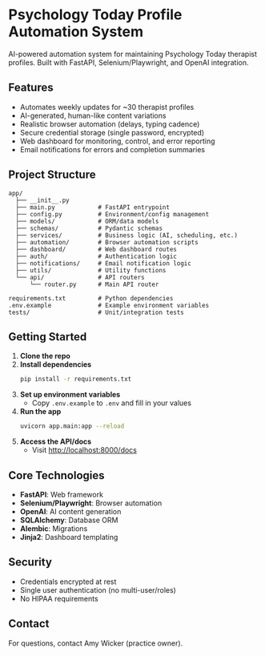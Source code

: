 # Psychology Today Profile Automation System

AI-powered automation system for maintaining Psychology Today therapist profiles. Built with FastAPI, Selenium/Playwright, and OpenAI integration.

## Features
- Automates weekly updates for ~30 therapist profiles
- AI-generated, human-like content variations
- Realistic browser automation (delays, typing cadence)
- Secure credential storage (single password, encrypted)
- Web dashboard for monitoring, control, and error reporting
- Email notifications for errors and completion summaries

## Project Structure
```
app/
  ├── __init__.py
  ├── main.py            # FastAPI entrypoint
  ├── config.py          # Environment/config management
  ├── models/            # ORM/data models
  ├── schemas/           # Pydantic schemas
  ├── services/          # Business logic (AI, scheduling, etc.)
  ├── automation/        # Browser automation scripts
  ├── dashboard/         # Web dashboard routes
  ├── auth/              # Authentication logic
  ├── notifications/     # Email notification logic
  ├── utils/             # Utility functions
  └── api/               # API routers
      └── router.py      # Main API router

requirements.txt         # Python dependencies
.env.example             # Example environment variables
tests/                   # Unit/integration tests
```

## Getting Started
1. **Clone the repo**
2. **Install dependencies**
   ```bash
   pip install -r requirements.txt
   ```
3. **Set up environment variables**
   - Copy `.env.example` to `.env` and fill in your values
4. **Run the app**
   ```bash
   uvicorn app.main:app --reload
   ```
5. **Access the API/docs**
   - Visit [http://localhost:8000/docs](http://localhost:8000/docs)

## Core Technologies
- **FastAPI**: Web framework
- **Selenium/Playwright**: Browser automation
- **OpenAI**: AI content generation
- **SQLAlchemy**: Database ORM
- **Alembic**: Migrations
- **Jinja2**: Dashboard templating

## Security
- Credentials encrypted at rest
- Single user authentication (no multi-user/roles)
- No HIPAA requirements

## Contact
For questions, contact Amy Wicker (practice owner). 
